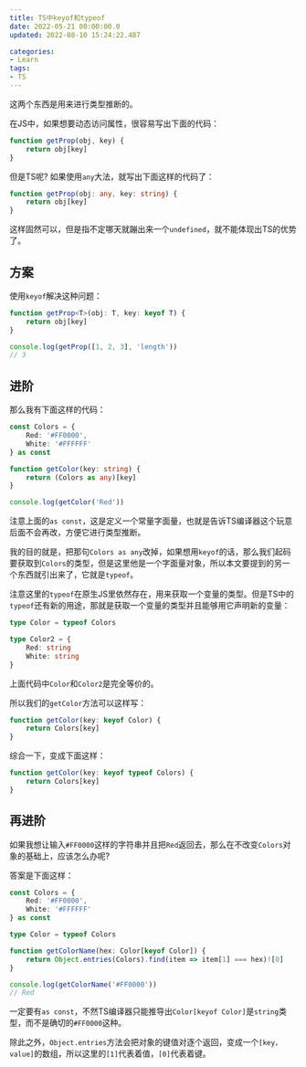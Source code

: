 ```yaml
---
title: TS中keyof和typeof
date: 2022-05-21 00:00:00.0
updated: 2022-08-10 15:24:22.487

categories: 
- Learn
tags: 
- TS
---
```




这两个东西是用来进行类型推断的。

在JS中，如果想要动态访问属性，很容易写出下面的代码：

```js
function getProp(obj, key) {
    return obj[key]
}
```

但是TS呢? 如果使用`any`大法，就写出下面这样的代码了：

```typescript
function getProp(obj: any, key: string) {
    return obj[key]
}
```

这样固然可以，但是指不定哪天就蹦出来一个`undefined`，就不能体现出TS的优势了。

## 方案

使用`keyof`解决这种问题：

```typescript
function getProp<T>(obj: T, key: keyof T) {
    return obj[key]
}

console.log(getProp([1, 2, 3], 'length'))
// 3
```

## 进阶

那么我有下面这样的代码：

```typescript
const Colors = {
    Red: '#FF0000',
    White: '#FFFFFF'
} as const

function getColor(key: string) {
    return (Colors as any)[key]
}

console.log(getColor('Red'))
```

注意上面的`as const`，这是定义一个常量字面量，也就是告诉TS编译器这个玩意后面不会再改，方便它进行类型推断。

我的目的就是，把那句`Colors as any`改掉，如果想用`keyof`的话，那么我们起码要获取到`Colors`的类型，但是这里他是一个字面量对象，所以本文要提到的另一个东西就引出来了，它就是`typeof`。

注意这里的`typeof`在原生JS里依然存在，用来获取一个变量的类型。但是TS中的`typeof`还有新的用途，那就是获取一个变量的类型并且能够用它声明新的变量：

```typescript
type Color = typeof Colors

type Color2 = {
    Red: string
    White: string
}
```

上面代码中`Color`和`Color2`是完全等价的。

所以我们的`getColor`方法可以这样写：

```typescript
function getColor(key: keyof Color) {
    return Colors[key]
}
```

综合一下，变成下面这样：

```typescript
function getColor(key: keyof typeof Colors) {
    return Colors[key]
}
```

## 再进阶

如果我想让输入`#FF0000`这样的字符串并且把`Red`返回去，那么在不改变`Colors`对象的基础上，应该怎么办呢?

答案是下面这样：

```typescript
const Colors = {
    Red: '#FF0000',
    White: '#FFFFFF'
} as const

type Color = typeof Colors

function getColorName(hex: Color[keyof Color]) {
    return Object.entries(Colors).find(item => item[1] === hex)![0]
}

console.log(getColorName('#FF0000'))
// Red
```

一定要有`as const`，不然TS编译器只能推导出`Color[keyof Color]`是`string`类型，而不是确切的`#FF0000`这种。

除此之外，`Object.entries`方法会把对象的键值对逐个返回，变成一个`[key，value]`的数组，所以这里的`[1]`代表着值，`[0]`代表着键。